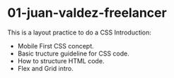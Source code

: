 # 01-juan-valdez-freelancer

This is a layout practice to do a CSS Introduction:

- Mobile First CSS concept.
- Basic tructure guideline for CSS code.
- How to structure HTML code.
- Flex and Grid intro.
